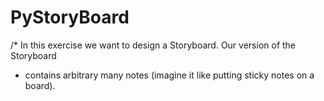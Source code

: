 # PyStoryBoard

/* In this exercise we want to design a Storyboard. Our version of the Storyboard
 * contains arbitrary many notes (imagine it like putting sticky notes on a board).
